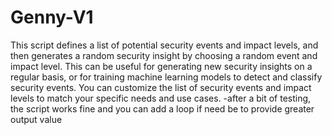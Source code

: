 # Genny-V1
This script defines a list of potential security events and impact levels, and then generates a random security insight by choosing a random event and impact level. This can be useful for generating new security insights on a regular basis, or for training machine learning models to detect and classify security events. You can customize the list of security events and impact levels to match your specific needs and use cases.
-after a bit of testing, the script works fine and you can add a loop if need be to provide greater output value


